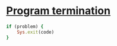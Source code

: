 [1]: https://rosettacode.org/wiki/Program_termination

# [Program termination][1]

```ruby
if (problem) {
    Sys.exit(code)
}
```

